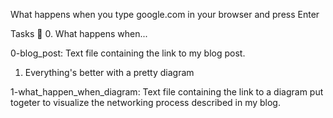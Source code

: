 What happens when you type google.com in your browser and press Enter

Tasks 📃
0. What happens when...

0-blog_post: Text file containing the link to my blog post.
1. Everything's better with a pretty diagram

1-what_happen_when_diagram: Text file containing the link to a diagram put togeter to visualize the networking process described in my blog.
